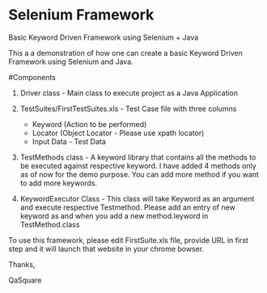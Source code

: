 # Selenium Framework
Basic Keyword Driven Framework using Selenium + Java

This a a demonstration of how one can create a basic Keyword Driven Framework using Selenium and Java. 

#Components

1. Driver class - Main class to execute project as a Java Application

2. TestSuites/FirstTestSuites.xls - Test Case file with three columns

    - Keyword (Action to be performed)
    - Locator (Object Locator - Please use xpath locator)
    - Input Data - Test Data
    
3. TestMethods class - A keyword library that contains all the methods to be executed against respective keyword. I have added 4 methods only as of now for the demo purpose. You can add more method if you want to add more keywords.

4. KeywordExecutor Class - This class will take Keyword as an argument and execute respective Testmethod. Please add an entry of new keyword as and when you add a new method.leyword in TestMethod.class

    
To use this framework, please edit FirstSuite.xls file, provide URL in first step and it will launch that website in your chrome bowser. 

Thanks,

QaSquare
